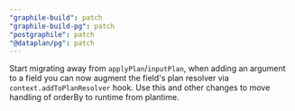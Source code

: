 ```yaml
---
"graphile-build": patch
"graphile-build-pg": patch
"postgraphile": patch
"@dataplan/pg": patch
---
```


Start migrating away from `applyPlan`/`inputPlan`, when adding an argument to a
field you can now augment the field's plan resolver via
`context.addToPlanResolver` hook. Use this and other changes to move handling of
orderBy to runtime from plantime.
